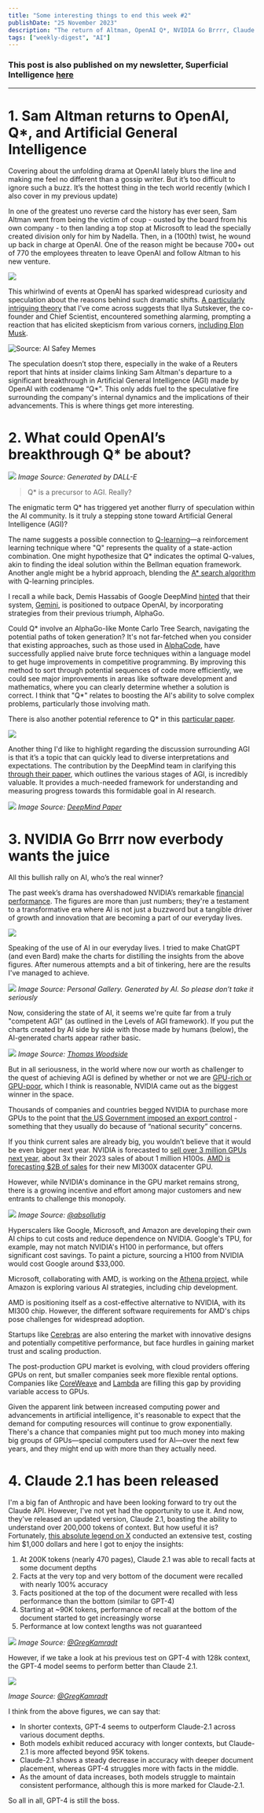 ```yaml
---
title: "Some interesting things to end this week #2"
publishDate: "25 November 2023"
description: "The return of Altman, OpenAI Q*, NVIDIA Go Brrrr, Claude 2.1 vs GPT-4 and which one remembers better."
tags: ["weekly-digest", "AI"]
---
```


### This post is also published on my newsletter, Superficial Intelligence [here](https://open.substack.com/pub/superficiality/p/some-interesting-things-to-end-this?r=7buma&utm_campaign=post&utm_medium=web&showWelcome=true)

---

# 1. Sam Altman returns to OpenAI, Q\*, and Artificial General Intelligence

Covering about the unfolding drama at OpenAI lately blurs the line and making me feel no different than a gossip writer. But it’s too difficult to ignore such a buzz. It’s the hottest thing in the tech world recently (which I also cover in my previous update)

In one of the greatest uno reverse card the history has ever seen, Sam Altman went from being the victim of coup - ousted by the board from his own company - to then landing a top stop at Microsoft to lead the specially created division only for him by Nadella. Then, in a (100th) twist, he wound up back in charge at OpenAI. One of the reason might be because 700+ out of 770 the employees threaten to leave OpenAI and follow Altman to his new venture.

![](/assets/2023/november/superficiality-2-1.webp)

This whirlwind of events at OpenAI has sparked widespread curiosity and speculation about the reasons behind such dramatic shifts. [A particularly intriguing theory](https://twitter.com/8teAPi/status/1725724907722752008) that I've come across suggests that Ilya Sutskever, the co-founder and Chief Scientist, encountered something alarming, prompting a reaction that has elicited skepticism from various corners, [including Elon Musk](https://twitter.com/elonmusk/status/1726753202786173249).

![Source: AI Safey Memes](/assets/2023/november/superficiality-2-2.webp)

The speculation doesn’t stop there, especially in the wake of a Reuters report that hints at insider claims linking Sam Altman's departure to a significant breakthrough in Artificial General Intelligence (AGI) made by OpenAI with codename “Q\*”. This only adds fuel to the speculative fire surrounding the company's internal dynamics and the implications of their advancements. This is where things get more interesting.

# 2. What could OpenAI’s breakthrough Q\* be about?

![](/assets/2023/november/superficiality-2-3.webp)
_Image Source: Generated by DALL-E_

> Q\* is a precursor to AGI. Really?

The enigmatic term Q\* has triggered yet another flurry of speculation within the AI community. Is it truly a stepping stone toward Artificial General Intelligence (AGI)?

The name suggests a possible connection to [Q-learning](https://en.wikipedia.org/wiki/Q-learning)—a reinforcement learning technique where "Q" represents the quality of a state-action combination. One might hypothesize that Q* indicates the optimal Q-values, akin to finding the ideal solution within the Bellman equation framework. Another angle might be a hybrid approach, blending the [A* search algorithm](https://en.wikipedia.org/wiki/A*_search_algorithm#) with Q-learning principles.

I recall a while back, Demis Hassabis of Google DeepMind [hinted](https://www.wired.com/story/google-deepmind-demis-hassabis-chatgpt/) that their system, [Gemini](https://www.theverge.com/2023/11/16/23964937/googles-next-generation-gemini-ai-model-is-reportedly-delayed), is positioned to outpace OpenAI, by incorporating strategies from their previous triumph, AlphaGo.

Could Q* involve an AlphaGo-like Monte Carlo Tree Search, navigating the potential paths of token generation? It's not far-fetched when you consider that existing approaches, such as those used in [AlphaCode](https://alphacode.deepmind.com/), have successfully applied naive brute force techniques within a language model to get huge improvements in competitive programming. By improving this method to sort through potential sequences of code more efficiently, we could see major improvements in areas like software development and mathematics, where you can clearly determine whether a solution is correct. I think that "Q*" relates to boosting the AI's ability to solve complex problems, particularly those involving math.

There is also another potential reference to Q\* in this [particular paper](https://www.sciencedirect.com/science/article/abs/pii/0004370273900131).

![](/assets/2023/november/superficiality-2-4.webp)

Another thing I'd like to highlight regarding the discussion surrounding AGI is that it’s a topic that can quickly lead to diverse interpretations and expectations. The contribution by the DeepMind team in clarifying this [through their paper](https://arxiv.org/pdf/2311.02462.pdf), which outlines the various stages of AGI, is incredibly valuable. It provides a much-needed framework for understanding and measuring progress towards this formidable goal in AI research.

![](/assets/2023/november/superficiality-2-5.webp)
_Image Source: [DeepMind Paper](https://arxiv.org/pdf/2311.02462.pdf)_

# 3. NVIDIA Go Brrr now everbody wants the juice

All this bullish rally on AI, who’s the real winner?

The past week’s drama has overshadowed NVIDIA’s remarkable [financial performance](https://nvidianews.nvidia.com/news/nvidia-announces-financial-results-for-third-quarter-fiscal-2024). The figures are more than just numbers; they're a testament to a transformative era where AI is not just a buzzword but a tangible driver of growth and innovation that are becoming a part of our everyday lives.

![](/assets/2023/november/superficiality-2-6.webp)

Speaking of the use of AI in our everyday lives. I tried to make ChatGPT (and even Bard) make the charts for distilling the insights from the above figures. After numerous attempts and a bit of tinkering, here are the results I've managed to achieve.

![](/assets/2023/november/superficiality-2-7.webp)
_Image Source: Personal Gallery. Generated by AI. So please don’t take it seriously_

Now, considering the state of AI, it seems we're quite far from a truly "competent AGI" (as outlined in the Levels of AGI framework). If you put the charts created by AI side by side with those made by humans (below), the AI-generated charts appear rather basic.

![](/assets/2023/november/superficiality-2-8.webp)
_Image Source: [Thomas Woodside](https://twitter.com/Thomas_Woodside/status/1728195339331751955/photo/1)_

But in all seriousness, in the world where now our worth as challenger to the quest of achieving AGI is defined by whether or not we are [GPU-rich or GPU-poor](https://www.semianalysis.com/p/google-gemini-eats-the-world-gemini), which I think is reasonable, NVIDIA came out as the biggest winner in the space.

Thousands of companies and countries begged NVIDIA to purchase more GPUs to the point that [the US Government imposed an export control](https://www.reuters.com/technology/us-restricts-exports-some-nvidia-chips-middle-east-countries-filing-2023-08-30/) - something that they usually do because of “national security” concerns.

If you think current sales are already big, you wouldn’t believe that it would be even bigger next year. NVIDIA is forecasted to [sell over 3 million GPUs next year](https://www.tomshardware.com/news/nvidia-to-reportedly-triple-output-of-compute-gpus-in-2024-up-to-2-million-h100s), about 3x their 2023 sales of about 1 million H100s. [AMD is forecasting $2B of sales](https://www.reuters.com/technology/amd-rises-ai-chip-sales-prediction-bodes-well-rivalry-with-nvidia-2023-11-01/) for their new MI300X datacenter GPU.

However, while NVIDIA's dominance in the GPU market remains strong, there is a growing incentive and effort among major customers and new entrants to challenge this monopoly.

![](/assets/2023/november/superficiality-2-9.webp)
_Image Source: [@absollutig](https://twitter.com/absoluttig/status/1722794980786467189)_

Hyperscalers like Google, Microsoft, and Amazon are developing their own AI chips to cut costs and reduce dependence on NVIDIA. Google's TPU, for example, may not match NVIDIA's H100 in performance, but offers significant cost savings. To paint a picture, sourcing a H100 from NVIDIA would cost Google around $33,000.

Microsoft, collaborating with AMD, is working on the [Athena project](https://www.theverge.com/2023/5/5/23712242/microsoft-amd-ai-processor-chip-nvidia-gpu-athena-mi300), while Amazon is exploring various AI strategies, including chip development.

AMD is positioning itself as a cost-effective alternative to NVIDIA, with its MI300 chip. However, the different software requirements for AMD's chips pose challenges for widespread adoption.

Startups like [Cerebras](https://www.cerebras.net/) are also entering the market with innovative designs and potentially competitive performance, but face hurdles in gaining market trust and scaling production.

The post-production GPU market is evolving, with cloud providers offering GPUs on rent, but smaller companies seek more flexible rental options. Companies like [CoreWeave](https://www.coreweave.com/) and [Lambda](https://lambdalabs.com/) are filling this gap by providing variable access to GPUs.

Given the apparent link between increased computing power and advancements in artificial intelligence, it's reasonable to expect that the demand for computing resources will continue to grow exponentially. There's a chance that companies might put too much money into making big groups of GPUs—special computers used for AI—over the next few years, and they might end up with more than they actually need.

# 4. Claude 2.1 has been released

I'm a big fan of Anthropic and have been looking forward to try out the Claude API. However, I've not yet had the opportunity to use it. And now, they've released an updated version, Claude 2.1, boasting the ability to understand over 200,000 tokens of context. But how useful it is? Fortunately, [this absolute legend on X](https://twitter.com/GregKamradt) conducted an extensive test, costing him $1,000 dollars and here I got to enjoy the insights:

1. At 200K tokens (nearly 470 pages), Claude 2.1 was able to recall facts at some document depths
2. Facts at the very top and very bottom of the document were recalled with nearly 100% accuracy
3. Facts positioned at the top of the document were recalled with less performance than the bottom (similar to GPT-4)
4. Starting at ~90K tokens, performance of recall at the bottom of the document started to get increasingly worse
5. Performance at low context lengths was not guaranteed

![](/assets/2023/november/superficiality-2-10.webp)
_Image Source: [@GregKamradt](https://twitter.com/GregKamradt/status/1727018183608193393)_

However, if we take a look at his previous test on GPT-4 with 128k context, the GPT-4 model seems to perform better than Claude 2.1.

![](/assets/2023/november/superficiality-2-11.webp)

_Image Source: [@GregKamradt](https://twitter.com/GregKamradt/status/1722386725635580292)_

I think from the above figures, we can say that:

- In shorter contexts, GPT-4 seems to outperform Claude-2.1 across various document depths.
- Both models exhibit reduced accuracy with longer contexts, but Claude-2.1 is more affected beyond 95K tokens.
- Claude-2.1 shows a steady decrease in accuracy with deeper document placement, whereas GPT-4 struggles more with facts in the middle.
- As the amount of data increases, both models struggle to maintain consistent performance, although this is more marked for Claude-2.1.

So all in all, GPT-4 is still the boss.
